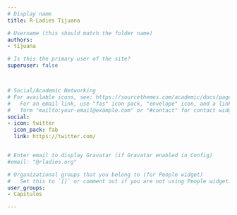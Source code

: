 ```yaml
---
# Display name
title: R-Ladies Tijuana

# Username (this should match the folder name)
authors:
- tijuana

# Is this the primary user of the site?
superuser: false



# Social/Academic Networking
# For available icons, see: https://sourcethemes.com/academic/docs/page-builder/#icons
#   For an email link, use "fas" icon pack, "envelope" icon, and a link in the
#   form "mailto:your-email@example.com" or "#contact" for contact widget.
social:
- icon: twitter
  icon_pack: fab
  link: https://twitter.com/


# Enter email to display Gravatar (if Gravatar enabled in Config)
#email: "@rladies.org"

# Organizational groups that you belong to (for People widget)
#   Set this to `[]` or comment out if you are not using People widget.
user_groups:
- Capítulos

---
```


